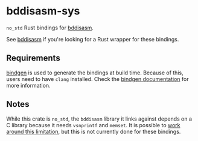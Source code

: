 # bddisasm-sys

`no_std` Rust bindings for [bddisasm](https://github.com/bitdefender/bddisasm).

See [bddisasm](https://crates.io/crates/bddisasm) if you're looking for a Rust wrapper for these bindings.

## Requirements

[bindgen](https://crates.io/crates/bindgen) is used to generate the bindings at build time. Because of this, users need to have `clang` installed. Check the [bindgen documentation](https://rust-lang.github.io/rust-bindgen/requirements.html) for more information.

## Notes

While this crate is `no_std`, the `bddisasm` library it links against depends on a C library because it needs `vsnprintf` and `memset`. It is possible to [work around this limitation](https://github.com/bitdefender/bddisasm#nd_vsnprintf_s-and-nd_memset), but this is not currently done for these bindings.
